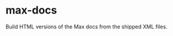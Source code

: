 max-docs
================================================================================

Build HTML versions of the Max docs from the shipped XML files.